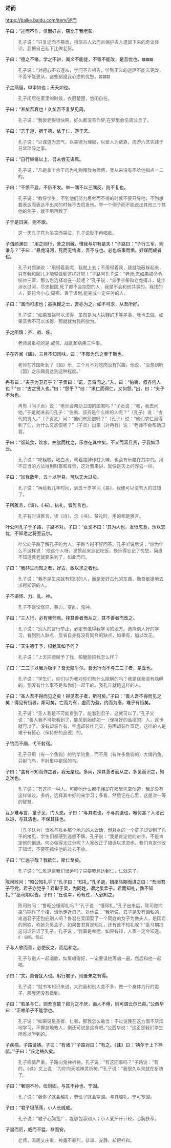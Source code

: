 ### 述而
https://baike.baidu.com/item/述而

子曰：“述而不作，信而好古，窃比于我老彭。
>孔子说：“只复述而不篡改，相信古人云而且保护古人遗留下来的奇谈怪论，我把自己私下比做老彭。

子曰：“德之不脩，学之不讲，闻义不能徙，不善不能改，是吾忧也。`龖龖龖`
>孔子说：“对德心不去遵从，学问不去相告，听到正义的道理不能去更改，不善不能更从，这些都是我心虑的忧愁。`龖龖龖`

子之燕居，申申如也；夭夭如也。
>孔子闲居在家里的时候，衣冠楚楚，悠闲自在。

子曰：“甚矣吾衰也！久矣吾不复梦见周。
>孔子说：“我衰老得很快啊，好久都没有作梦,在梦里会见周公旦了。

子曰：“志于道，据于德，依于仁，游于艺。
>孔子说：“以谋道为志气，以美德为理据，以爱人为依靠，周游六艺实践于日常琐碎之事。

子曰：“自行束脩以上，吾未尝无诲焉。
>孔子说：“凡是拿十余干肉为礼物拜我为师傅，我从来没有不给他指点一二的。

子曰：“不愤不启，不悱不发。举一隅不以三隅反，则不复也。
>孔子说：“教导学生，不到他们努力思考而不得的时候不要开导他，不到想要表达而表达不出来的时候不去启发他。举一个例子而不能说出其他三个其他的例子，就不用再教了

子于是日哭，则不歌。
>这一天孔子在为吊丧而哭泣，孔子说就不再唱歌。

子谓颜渊曰：“用之则行，舍之则藏，惟我与尔有是夫！”子路曰：“子行三军，则谁与？”子曰：“暴虎冯河，死而无悔者，吾不与也。必也临事而惧。好谋而成者也。
>孔子对颜渊说：“用得着我呢，我就上去；不用得着我，我就隐蔽躲起来，只有我和回儿才能够做到这样好吧！”子路问孔子说：“老师,您如果被命令统帅三军，那么您选择谁在一起呢？”孔子说：“赤手空拳和老虎搏斗，徒步涉水过河，尽忠报国,死了都不会抱怨的人，我是不会和他共事的。我找的人，要符合小心,周密，善于谋划,能完成一定任务的人。

子曰：“富而可求也；虽执鞭之士，吾亦为之。如不可求，从吾所好。
>孔子说：“如果富裕可以求得，虽然是为人执鞭的下等差事，我也去做。如果富贵不可以求得，那就就为我所欲为。

子之所慎：齐、战、疾。
>老师最重视的是,戒斋、战乱和病疾三件事。

子在齐闻《韶》，三月不知肉味，曰：“不图为乐之至于斯也。
>老师在齐国听到了《韶》乐，三个月不对吃肉没有兴趣，他说，“没想到听《韶》之乐趣竟达到这种程度。”

冉有曰：“夫子为卫君乎？”子贡曰：“诺，吾将问之。”入，曰：“伯夷、叔齐何人也？”曰：“古之贤人也。”曰：“怨乎？”曰：“求仁而得仁，又何怨。”出，曰：“夫子不为也。
>冉有（问子贡）说：“老师会帮助卫国的国君吗？”子贡说：“嗯，我去问他。”于是就进去问孔子：“伯夷、叔齐是什么样的人呢？”（孔子）说：“古代的贤人。”（子贡又）问：“他们有怨恨吗？”（孔子）说：“他们求仁而得到了仁，为什么又怨恨呢？”（子贡）出来（对冉有）说：“老师不会帮助卫君。

子曰：“饭疏食，饮水，曲肱而枕之，乐亦在其中矣。不义而富且贵，于我如浮云。
>孔子说：“吃粗粮，喝白水，弯着胳膊作枕头睡，也会有乐趣在其中的。用不正当的方法得到财富和尊贵，这对我来讲，就像是天上的浮云一样。

子曰：“加我数年，五十以学易，可以无大过矣。
>孔子说：“再给我几年时间，到五十岁学习《易》，我便可以没有大的过错了。

子所雅言，《诗》、《书》、执礼，皆雅言也。
>孔子有时讲雅言，读《诗》、念《书》、赞礼时，用的都是雅言。

叶公问孔子于子路，子路不对。子曰：“女奚不曰：‘其为人也，发愤忘食，乐以忘忧，不知老之将至云尔。
>叶公向子路了解孔子的为人，子路当时不好回答。孔子听说后说：“你为什么不这样说：‘他这个人呀，发愤起来忘记吃饭，快乐得忘记了忧愁，简直不知道衰老就要来到了，如此而已。

子曰：“我非生而知之者，好古，敏以求之者也。
>孔子说：“我不是生来就有知识的人，而是爱好古代的东西，勤奋敏捷地去求得知识的人。

子不语怪、力、乱、神。
>孔子不谈论怪异、暴力、变乱、鬼神。

子曰：“三人行，必有我师焉。择其善者而从之，其不善者而改之。
>孔子说：“别人的言行举止，必定有值得我学习的地方。选择别人好的学习，看到别人缺点，反省自身有没有同样的缺点，如果有，加以改正。

子曰：“天生德于予，桓魋其如予何？
>孔子说：“上天把德赋予了我，桓魋能把我怎么样？

子曰：“二三子以我为隐乎？吾无隐乎尔。吾无行而不与二三子者，是丘也。
>孔子说：“学生们，你们以为我对你们有什么隐瞒的吗？我是丝毫没有隐瞒的。我没有什么事不是和你们一起干的。我孔丘就是这样的人。

子曰：“圣人吾不得而见之矣！得见君子者，斯可矣。”子曰：“善人吾不得而见之矣！得见有恒者，斯可矣。亡而为有，虚而为盈，约而为泰，难乎有恒矣。
>孔子说：“圣人我是不可能看到了，能看到君子，这就可以了。”孔子又说：“善人我不可能看到了，能见到始终如一（保持好的品德的）人，这也就可以了。没有却装作有，空虚却装作充实，穷困却装作富足，这样的人是难于有恒心（保持好的品德）的。

子钓而不纲，弋不射宿。
>孔子只用（有一个鱼钩）的钓竿钓鱼，而不用（有许多鱼钩的）大绳钓鱼。只射飞鸟，不射巢中歇宿的鸟。

子曰：“盖有不知而作之者，我无是也。多闻，择其善者而从之，多见而识之，知之次也。
>孔子说：“有这样一种人，可能他什么都不懂却在那里凭空创造，我却没有这样做过。多听，选择其中好的来学习；多看，然后记在心里，这是次一等的智慧。

互乡难与言，童子见，门人惑。子曰：“与其进也，不与其退也，唯何甚？人洁己以进，与其洁也，不保其往也。
>（孔子认为）很难与互乡那个地方的人谈话，但互乡的一个童子却受到了孔子的接见，学生们都感到迷惑不解。孔子说：“我是肯定他的进步，不是肯定他的倒退。何必做得太过分呢？人家改正了错误以求进步，我们肯定他改正错误，不要死抓住他的过去不放。

子曰：“仁远乎哉？我欲仁，斯仁至矣。
>孔子说：“仁难道离我们很远吗？只要我想达到仁，仁就来了。

陈司败问：“昭公知礼乎？“孔子曰：“知礼。”孔子退，揖巫马期而进之曰：“吾闻君子不党，君子亦党乎？君取于吴，为同姓，谓之吴孟子。君而知礼，孰不知礼？”巫马期以告。子曰：“丘也幸，苟有过，人必知之。
>陈司败问：“鲁昭公懂得礼吗？”孔子说：“懂得礼。”孔子出来后，陈司败向巫马期作了个揖，请他走近自己，对他说：“我听说，君子是没有偏私的，难道君子还包庇别人吗？鲁君在吴国娶了一个同姓的女子为做夫人，是国君的同姓，称她为吴孟子。如果鲁君算是知礼，还有谁不知礼呢？”巫马期把这句话告诉了孔子。孔子说：“我真是幸运。如果有错，人家一定会知道。
`d：偏私，包庇`

子与人歌而善，必使反之，而后和之。
>孔子与别人一起唱歌，如果唱得好，一定要请他再唱一遍，然后和他一起唱。

子曰：“文，莫吾犹人也。躬行君子，则吾未之有得。
>孔子说：“就书本知识来说，大约我和别人差不多，做一个身体力行的君子，那我还没有做到。

子曰：“若圣与仁，则吾岂敢？抑为之不厌，诲人不倦，则可谓云尔已矣。”公西华曰：“正唯弟子不能学也。
>孔子说：“如果说是圣者、仁者，那我怎么敢当！不过说我在这方面不厌烦地学习，不懈怠地教人，倒还可说是这样吧。”公西华说：“这正是我们学生所难以学到的。

子疾病，子路请祷。子曰：“有诸？”子路对曰：“有之。《诔》曰：‘祷尔于上下神祗。’”子曰：“丘之祷久矣。
>孔子病情严重，子路向鬼神祈祷。孔子说：“有这回事吗？”子路说：“有的。《诔》文上说：‘为你向天地神灵祈祷。’”孔子说：“我很久以来就在祈祷了。

子曰：“奢则不孙，俭则固。与其不孙也，宁固。
>孔子说：“奢侈了就会越礼，节俭了就会寒酸。与其越礼，宁可寒酸。

子曰：“君子坦荡荡，小人长戚戚。
>孔子说：“君子心胸宽广，能够包容别人；小人爱斤斤计较，心胸狭窄。

子温而厉，威而不猛，恭而安。
>老师，温暖又庄重，神勇不暴烈，恭谦、安静、却很祥和。
